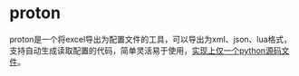 # proton
proton是一个将excel导出为配置文件的工具，可以导出为xml、json、lua格式，支持自动生成读取配置的代码，简单灵活易于使用，[实现上仅一个python源码文件](https://github.com/sy-yanghuan/proton/blob/master/proton.py)。
